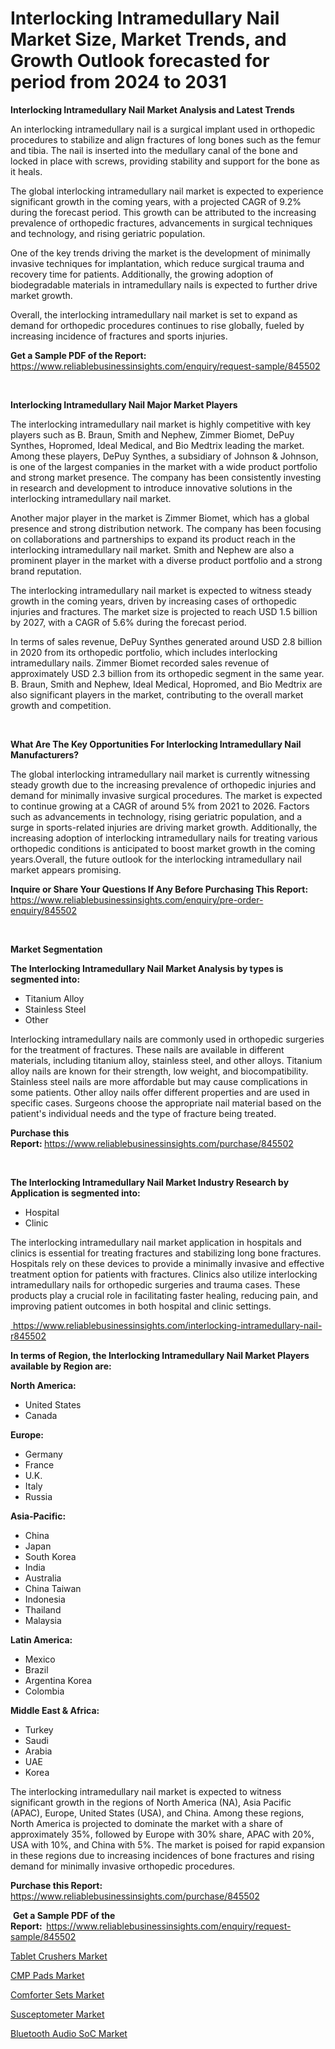 <p><h1>Interlocking Intramedullary Nail Market Size, Market Trends, and Growth Outlook forecasted for period from 2024 to 2031</h1></p><p><strong>Interlocking Intramedullary Nail Market Analysis and Latest Trends</strong></p>
<p><p>An interlocking intramedullary nail is a surgical implant used in orthopedic procedures to stabilize and align fractures of long bones such as the femur and tibia. The nail is inserted into the medullary canal of the bone and locked in place with screws, providing stability and support for the bone as it heals.</p><p>The global interlocking intramedullary nail market is expected to experience significant growth in the coming years, with a projected CAGR of 9.2% during the forecast period. This growth can be attributed to the increasing prevalence of orthopedic fractures, advancements in surgical techniques and technology, and rising geriatric population.</p><p>One of the key trends driving the market is the development of minimally invasive techniques for implantation, which reduce surgical trauma and recovery time for patients. Additionally, the growing adoption of biodegradable materials in intramedullary nails is expected to further drive market growth.</p><p>Overall, the interlocking intramedullary nail market is set to expand as demand for orthopedic procedures continues to rise globally, fueled by increasing incidence of fractures and sports injuries.</p></p>
<p><strong>Get a Sample PDF of the Report:&nbsp;</strong> <a href="https://www.reliablebusinessinsights.com/enquiry/request-sample/845502">https://www.reliablebusinessinsights.com/enquiry/request-sample/845502</a></p>
<p>&nbsp;</p>
<p><strong>Interlocking Intramedullary Nail Major Market Players</strong></p>
<p><p>The interlocking intramedullary nail market is highly competitive with key players such as B. Braun, Smith and Nephew, Zimmer Biomet, DePuy Synthes, Hopromed, Ideal Medical, and Bio Medtrix leading the market. Among these players, DePuy Synthes, a subsidiary of Johnson & Johnson, is one of the largest companies in the market with a wide product portfolio and strong market presence. The company has been consistently investing in research and development to introduce innovative solutions in the interlocking intramedullary nail market. </p><p>Another major player in the market is Zimmer Biomet, which has a global presence and strong distribution network. The company has been focusing on collaborations and partnerships to expand its product reach in the interlocking intramedullary nail market. Smith and Nephew are also a prominent player in the market with a diverse product portfolio and a strong brand reputation.</p><p>The interlocking intramedullary nail market is expected to witness steady growth in the coming years, driven by increasing cases of orthopedic injuries and fractures. The market size is projected to reach USD 1.5 billion by 2027, with a CAGR of 5.6% during the forecast period. </p><p>In terms of sales revenue, DePuy Synthes generated around USD 2.8 billion in 2020 from its orthopedic portfolio, which includes interlocking intramedullary nails. Zimmer Biomet recorded sales revenue of approximately USD 2.3 billion from its orthopedic segment in the same year. B. Braun, Smith and Nephew, Ideal Medical, Hopromed, and Bio Medtrix are also significant players in the market, contributing to the overall market growth and competition.</p></p>
<p>&nbsp;</p>
<p><strong>What Are The Key Opportunities For Interlocking Intramedullary Nail Manufacturers?</strong></p>
<p><p>The global interlocking intramedullary nail market is currently witnessing steady growth due to the increasing prevalence of orthopedic injuries and demand for minimally invasive surgical procedures. The market is expected to continue growing at a CAGR of around 5% from 2021 to 2026. Factors such as advancements in technology, rising geriatric population, and a surge in sports-related injuries are driving market growth. Additionally, the increasing adoption of interlocking intramedullary nails for treating various orthopedic conditions is anticipated to boost market growth in the coming years.Overall, the future outlook for the interlocking intramedullary nail market appears promising.</p></p>
<p><strong>Inquire or Share Your Questions If Any Before Purchasing This Report:</strong> <a href="https://www.reliablebusinessinsights.com/enquiry/pre-order-enquiry/845502">https://www.reliablebusinessinsights.com/enquiry/pre-order-enquiry/845502</a></p>
<p>&nbsp;</p>
<p><strong>Market Segmentation</strong></p>
<p><strong>The Interlocking Intramedullary Nail Market Analysis by types is segmented into:</strong></p>
<p><ul><li>Titanium Alloy</li><li>Stainless Steel</li><li>Other</li></ul></p>
<p><p>Interlocking intramedullary nails are commonly used in orthopedic surgeries for the treatment of fractures. These nails are available in different materials, including titanium alloy, stainless steel, and other alloys. Titanium alloy nails are known for their strength, low weight, and biocompatibility. Stainless steel nails are more affordable but may cause complications in some patients. Other alloy nails offer different properties and are used in specific cases. Surgeons choose the appropriate nail material based on the patient's individual needs and the type of fracture being treated.</p></p>
<p><strong>Purchase this Report:&nbsp;</strong><a href="https://www.reliablebusinessinsights.com/purchase/845502">https://www.reliablebusinessinsights.com/purchase/845502</a></p>
<p>&nbsp;</p>
<p><strong>The Interlocking Intramedullary Nail Market Industry Research by Application is segmented into:</strong></p>
<p><ul><li>Hospital</li><li>Clinic</li></ul></p>
<p><p>The interlocking intramedullary nail market application in hospitals and clinics is essential for treating fractures and stabilizing long bone fractures. Hospitals rely on these devices to provide a minimally invasive and effective treatment option for patients with fractures. Clinics also utilize interlocking intramedullary nails for orthopedic surgeries and trauma cases. These products play a crucial role in facilitating faster healing, reducing pain, and improving patient outcomes in both hospital and clinic settings.</p></p>
<p><a href="https://www.reliablebusinessinsights.com/interlocking-intramedullary-nail-r845502">&nbsp;https://www.reliablebusinessinsights.com/interlocking-intramedullary-nail-r845502</a></p>
<p><strong>In terms of Region, the Interlocking Intramedullary Nail Market Players available by Region are:</strong></p>
<p>
    <p> <strong> North America: </strong>
        <ul>
            <li>United States</li>
            <li>Canada</li>
        </ul>
        </p> 
    <p> <strong> Europe: </strong>
        <ul>
            <li>Germany</li>
            <li>France</li>
            <li>U.K.</li>
            <li>Italy</li>
            <li>Russia</li>
        </ul>
        </p> 
    <p> <strong> Asia-Pacific: </strong>
        <ul>
            <li>China</li>
            <li>Japan</li>
            <li>South Korea</li>
            <li>India</li>
            <li>Australia</li>
            <li>China Taiwan</li>
            <li>Indonesia</li>
            <li>Thailand</li>
            <li>Malaysia</li>
        </ul>
        </p> 
    <p> <strong> Latin America: </strong>
        <ul>
            <li>Mexico</li>
            <li>Brazil</li>
            <li>Argentina Korea</li>
            <li>Colombia</li>
        </ul>
        </p> 
    <p> <strong> Middle East & Africa: </strong>
        <ul>
            <li>Turkey</li>
            <li>Saudi</li>
            <li>Arabia</li>
            <li>UAE</li>
            <li>Korea</li>
        </ul>
    </p>
    </p>
<p><p>The interlocking intramedullary nail market is expected to witness significant growth in the regions of North America (NA), Asia Pacific (APAC), Europe, United States (USA), and China. Among these regions, North America is projected to dominate the market with a share of approximately 35%, followed by Europe with 30% share, APAC with 20%, USA with 10%, and China with 5%. The market is poised for rapid expansion in these regions due to increasing incidences of bone fractures and rising demand for minimally invasive orthopedic procedures.</p></p>
<p><strong>Purchase this Report: </strong><a href="https://www.reliablebusinessinsights.com/purchase/845502">https://www.reliablebusinessinsights.com/purchase/845502</a></p>
<p>&nbsp;<strong>Get a Sample PDF of the Report:&nbsp;&nbsp;</strong><a href="https://www.reliablebusinessinsights.com/enquiry/request-sample/845502">https://www.reliablebusinessinsights.com/enquiry/request-sample/845502</a></p>
<p><strong></strong></p>
<p><p><a href="https://github.com/velmabcooper52024/Market-Research-Report-List-1/blob/main/tablet-crushers-market.md">Tablet Crushers Market</a></p><p><a href="https://medium.com/@cloydrenner_30555/global-cmp-pads-industry-research-report-competitive-landscape-market-size-regional-status-and-d181fb964beb">CMP Pads Market</a></p><p><a href="https://medium.com/@chadlabadie2023/navigating-the-global-comforter-sets-market-landscape-trends-forecasts-and-impact-analysis-2024-240a5960daf9">Comforter Sets Market</a></p><p><a href="https://github.com/Graham1Dianne/Market-Research-Report-List-1/blob/main/susceptometer-market.md">Susceptometer Market</a></p><p><a href="https://medium.com/@billyrice626/bluetooth-audio-soc-market-share-size-trends-industry-analysis-report-by-application-consumer-2d104b23414d">Bluetooth Audio SoC Market</a></p></p>